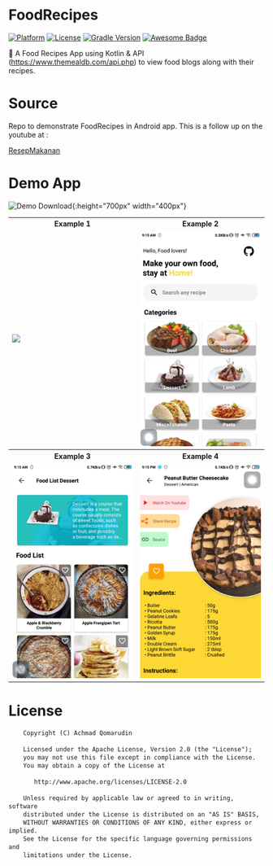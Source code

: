 # FoodRecipes

[![Platform](https://img.shields.io/badge/platform-Android-yellow.svg)](https://www.android.com)
[![License](https://img.shields.io/badge/license-Apache%202-4EB1BA.svg?style=flat-square)](https://www.apache.org/licenses/LICENSE-2.0.html)
[![Gradle Version](https://img.shields.io/badge/gradle-4.0-green.svg)](https://docs.gradle.org/current/release-notes)
[![Awesome Badge](https://cdn.rawgit.com/sindresorhus/awesome/d7305f38d29fed78fa85652e3a63e154dd8e8829/media/badge.svg)](https://java-lang.github.io/awesome-java)

🍱 A Food Recipes App using Kotlin &amp; API (https://www.themealdb.com/api.php) to view food blogs along with their recipes.

# Source
Repo to demonstrate FoodRecipes in Android app. This is a follow up on the youtube at :

[ResepMakanan](https://youtu.be/PX15pj-aHPU)

# Demo App

![Demo Download](https://yt3dl.net/images/apk-download-badge.png){:height="700px" width="400px"}

<table style="width:100%">
  <tr>
    <th>Example 1</th>
    <th>Example 2</th>
  </tr>
  <tr>
    <td><img src="screenshots/1.gif"/></td>
    <td><img src="screenshots/2.jpg"/></td>
  </tr>
  <tr>
    <th>Example 3</th>
    <th>Example 4</th>
  </tr>
  <tr>
    <td><img src="screenshots/3.jpg"/></td>
    <td><img src="screenshots/4.jpg"/></td>
  </tr>
</table>

# License

```
    Copyright (C) Achmad Qomarudin

    Licensed under the Apache License, Version 2.0 (the "License");
    you may not use this file except in compliance with the License.
    You may obtain a copy of the License at

       http://www.apache.org/licenses/LICENSE-2.0

    Unless required by applicable law or agreed to in writing, software
    distributed under the License is distributed on an "AS IS" BASIS,
    WITHOUT WARRANTIES OR CONDITIONS OF ANY KIND, either express or implied.
    See the License for the specific language governing permissions and
    limitations under the License.
```
